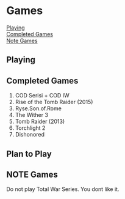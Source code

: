 # Games
[Playing](#playing)  
[Completed Games](#completed-games)  
[Note Games](#note-games)


## Playing

## Completed Games
1. COD Serisi + COD IW
1. Rise of the Tomb Raider (2015)
1. Ryse.Son.of.Rome
1. The Wither 3
1. Tomb Raider (2013)
1. Torchlight 2
1. Dishonored

## Plan to Play

## NOTE Games
Do not play Total War Series. You dont like it.
